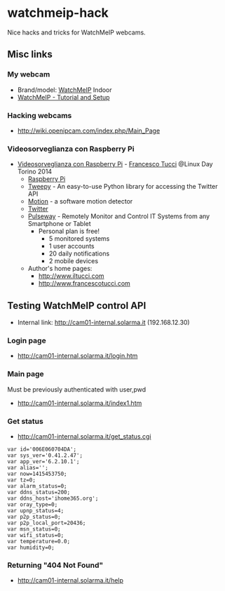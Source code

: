 watchmeip-hack
==============

Nice hacks and tricks for WatchMeIP webcams.

## Misc links

### My webcam

* Brand/model: [WatchMeIP](http://watchmeip.com/) Indoor
* [WatchMeIP - Tutorial and Setup](http://www.youtube.com/watch?v=Bq4x52Z6nDs)

### Hacking webcams

* http://wiki.openipcam.com/index.php/Main_Page

### Videosorveglianza con Raspberry Pi
* [Videosorveglianza con Raspberry Pi](http://linuxdaytorino.org/2014/assets/slides/videosorveglianza.pdf) - [Francesco Tucci](http://www.francescotucci.com) @Linux Day Torino 2014
  * [Raspberry Pi](http://www.raspberrypi.org/)
  * [Tweepy](http://www.tweepy.org/) - An easy-to-use Python library for accessing the Twitter API
  * [Motion](http://www.lavrsen.dk/foswiki/bin/view/Motion/WebHome) - a software motion detector
  * [Twitter](http://twitter.com)
  * [Pulseway](http://www.pulseway.com) - Remotely Monitor and Control IT Systems from any Smartphone or Tablet
    * Personal plan is free!
      * 5 monitored systems
      * 1 user accounts
      * 20 daily notifications
      * 2 mobile devices
  * Author's home pages:
    * http://www.iltucci.com
    * http://www.francescotucci.com

## Testing WatchMeIP control API

* Internal link: http://cam01-internal.solarma.it (192.168.12.30)

### Login page

* http://cam01-internal.solarma.it/login.htm

### Main page

Must be previously authenticated with user,pwd

* http://cam01-internal.solarma.it/index1.htm

### Get status
* http://cam01-internal.solarma.it/get_status.cgi

```
var id='006E060704DA';
var sys_ver='0.41.2.47';
var app_ver='6.2.10.1';
var alias='';
var now=1415453750;
var tz=0;
var alarm_status=0;
var ddns_status=200;
var ddns_host='ihome365.org';
var oray_type=0;
var upnp_status=4;
var p2p_status=0;
var p2p_local_port=20436;
var msn_status=0;
var wifi_status=0;
var temperature=0.0;
var humidity=0;
```

### Returning "404 Not Found"

* http://cam01-internal.solarma.it/help

<!-- EOF -->
